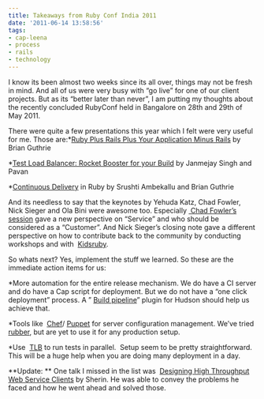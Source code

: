 ```yaml
---
title: Takeaways from Ruby Conf India 2011
date: '2011-06-14 13:58:56'
tags:
- cap-leena
- process
- rails
- technology
---
```


I know its been almost two weeks since its all over, things may not be fresh in mind. And all of us were very busy with “go live” for one of our client projects. But as its “better later than never”, I am putting my thoughts about the recently concluded RubyConf held in Bangalore on 28th and 29th of May 2011.

There were quite a few presentations this year which I felt were very useful for me. Those are:*[Ruby Plus Rails Plus Your Application Minus Rails](http://rubyconfindia.org/2011/presentations/brianGuthrie-RubyPlusRailsPlusAppMinusRails.key) by Brian Guthrie

    
*[Test Load Balancer: Rocket Booster for your Build](http://rubyconfindia.org/2011/presentations/janmejay-TLB-rocketBoosterForYourBuild.pdf) by Janmejay Singh and Pavan

    
*[Continuous Delivery](http://rubyconfindia.org/2011/presentations/brianGuthrie-ContinuousDelivery.key) in Ruby by Srushti Ambekallu and Brian Guthrie

And its needless to say that the keynotes by Yehuda Katz, Chad Fowler, Nick Sieger and Ola Bini were awesome too. Especially
[ Chad Fowler’s session](http://rubyconfindia.org/2011/presentations/chadFowler-service.key) gave a new perspective on “Service” and who should be considered as a “Customer”. And Nick Sieger’s closing note gave a different perspective on how to contribute back to the community by conducting workshops and with 
[Kidsruby](http://kidsruby.com/).

So whats next? Yes, implement the stuff we learned. So these are the immediate action items for us:


*More automation for the entire release mechanism. We do have a CI server and do have a Cap script for deployment. But we do not have a “one click deployment” process. A ”
[Build pipeline](http://www.google.com/url?sa=D&q=http://code.google.com/p/build-pipeline-plugin/)” plugin for Hudson should help us achieve that.

    
*Tools like 
[Chef](http://wiki.opscode.com/display/chef/Home)/
[Puppet](http://www.puppetlabs.com/puppet/introduction/) for server configuration management. We’ve tried 
[rubber](https://github.com/wr0ngway/rubber/wiki), but are yet to use it for any production setup.

    
*Use 
[TLB](http://test-load-balancer.github.com/) to run tests in parallel.  Setup seem to be pretty straightforward. This will be a huge help when you are doing many deployment in a day.


**Update: **
One talk I missed in the list was 
[Designing High Throughput Web Service Clients](http://rubyconfindia.org/2011/presentations/sherinC-DesigningHighThroughputWebServiceClients.key) by Sherin. He was able to convey the problems he faced and how he went ahead and solved those.
